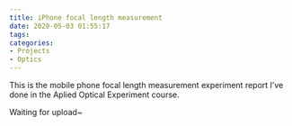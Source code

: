 ```yaml
---
title: iPhone focal length measurement
date: 2020-05-03 01:55:17
tags:
categories: 
- Projects
- Optics
---
```


This is the mobile phone focal length measurement experiment report I’ve done in the Aplied Optical Experiment course.

Waiting for upload~

<!--{% pdf /pdf_files/手机焦距测量实验报告.pdf %}-->

